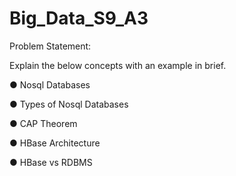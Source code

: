# Big_Data_S9_A3

Problem Statement:

Explain the below concepts with an example in brief.

  ● Nosql Databases

  ● Types of Nosql Databases

  ● CAP Theorem

  ● HBase Architecture

  ● HBase vs RDBMS
